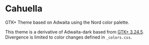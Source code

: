 # Cahuella

GTK+ Theme based on Adwaita using the Nord color palette.

This theme is a derivative of Adwaita-dark based from [GTK+ 3.24.5](https://gitlab.gnome.org/GNOME/gtk/tree/3.24.5/gtk/theme/Adwaita).  Divergence is limited to color changes defined in `_colors.css`.